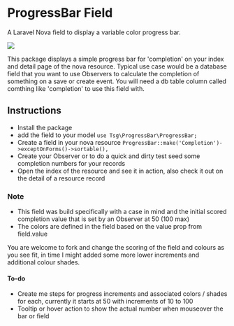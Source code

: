 # ProgressBar Field
A Laravel Nova field to display a variable color progress bar.

<img src="https://i.imgur.com/QWpBuqh.png" />



This package displays a simple progress bar for 'completion' on your index and detail page of the nova resource. 
Typical use case would be a database field that you want to use Observers to calculate the completion of something on a save or create event.
You will need a db table column called comthing like 'completion' to use this field with.

## Instructions
- Install the package
- add the field to your model ```use Tsg\ProgressBar\ProgressBar;```
- Create a field in your nova resource ```ProgressBar::make('Completion')->exceptOnForms()->sortable(),```
- Create your Observer or to do a quick and dirty test seed some completion numbers for your records
- Open the index of the resource and see it in action, also check it out on the detail of a resource record

### Note

-  This field was build specifically with a case in mind and the initial scored completion value that is set by an Observer at 50 (100 max)
- The colors are defined in the field based on the value prop from field.value

You are welcome to fork and change the scoring of the field and colours as you see fit, in time I might added some more lower increments and additional colour shades.

#### To-do
- Create me steps for progress increments and associated colors / shades for each, currently it starts at 50 with increments of 10 to 100
- Tooltip or hover action to show the actual number when mouseover the bar or field
